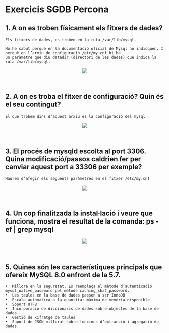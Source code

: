 # Exercicis SGDB Percona

## 1.	A on es troben físicament els fitxers de dades?
```
Els fitxers de dades, es troben en la ruta /var/lib/mysql.

Ho he sabut perquè en la documentació oficial de Mysql ho indicquen. I perquè en l’arxiu de configuració /etc/my.cnf hi ha 
un paràmetre que diu datadir (directori de les dades) que indica la ruta /var/lib/mysql.
```
<p align="center">
 <img src="https://user-images.githubusercontent.com/61474788/154858738-32d6caf6-bd8d-4b58-bdef-105564cc8345.png">
</p>

<br />

## 2.	A on es troba el fitxer de configuració? Quin és el seu contingut?
```
El que trobem dins d’aquest arxiu es la configuració del mysql
```
<p align="center">
 <img src="https://user-images.githubusercontent.com/61474788/154858931-bb06fec7-5b69-47a0-ba1f-b777f47dc75e.png">
</p>

<br />

## 3.	El procés de mysqld escolta al port 3306. Quina modificació/passos caldrien fer per canviar  aquest port a 33306 per exemple?
```
Haurem d’afegir els següents paràmetres en el fitxer /etc/my.cnf
```
<p align="center">
 <img src="https://user-images.githubusercontent.com/61474788/154858983-4fec73b5-cae2-47a8-85b3-44a0b81fc51a.png">
</p>

<br />

## 4.	Un cop finalitzada la instal·lació i veure que funciona, mostra el resultat de la comanda: ps -ef | grep mysql
<p align="center">
 <img src="https://user-images.githubusercontent.com/61474788/154859004-0437e2af-7127-45c6-a9f4-90ad85c28574.png">
</p>

<br />

## 5.	Quines són les característiques principals que ofereix MySQL 8.0 enfront de la 5.7.
```
•  Millora en la seguretat. Es reemplaça el mètode d’autenticació mysql_native_password pel mètode caching_sha2_password.
•  Les taules en la base de dades passen a ser InnoDB
•  Escala automàtica a la quantitat màxima de memòria disponible
•  Soport UTF8
•  Incorporació de diccionaris de dades sobre objectes de la base de dades
•  Gestió de xifratge de taules
•  Suport de JSON millorat sobre funcions d’extracció i agregació de dades
```

<br />
